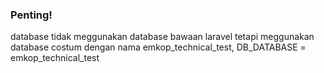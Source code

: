 ### Penting!
database tidak meggunakan database bawaan laravel tetapi meggunakan database costum dengan nama emkop_technical_test, DB_DATABASE = emkop_technical_test
